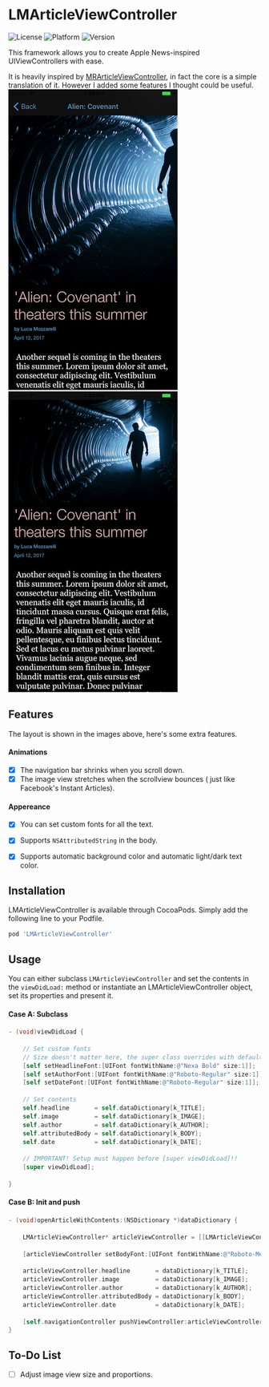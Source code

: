 # LMArticleViewController
![License](https://img.shields.io/cocoapods/l/LMArticleViewController.svg?style=flat)
![Platform](https://img.shields.io/cocoapods/p/LMArticleViewController.svg?style=flat)
![Version](https://img.shields.io/cocoapods/v/LMArticleViewController.svg?style=flat)

This framework allows you to create Apple News-inspired UIViewControllers with ease.

It is heavily inspired by [MRArticleViewController], in fact the core is a simple translation of it. However I added some features I thought could be useful.  
![Preview 1](/img-1.png)
![Preview 2](/img-2.png)
## Features
The layout is shown in the images above, here's some extra features.
#### Animations
- [x] The navigation bar shrinks when you scroll down.
- [x] The image view stretches when the scrollview bounces ( just like Facebook's Instant Articles).

#### Appereance
- [x] You can set custom fonts for all the text.
- [x] Supports `NSAttributedString` in the body.
- [x] Supports automatic background color and automatic light/dark text color.


## Installation
LMArticleViewController is available through CocoaPods. Simply add the following line to your Podfile.

```ruby
pod 'LMArticleViewController'
```

## Usage
You can either subclass `LMArticleViewController` and set the contents in the `viewDidLoad:` method or instantiate an LMArticleViewController object, set its properties and present it.

#### Case A: Subclass
```Objective-C
- (void)viewDidLoad {

    // Set custom fonts
    // Size doesn't matter here, the super class overrides with default values
    [self setHeadlineFont:[UIFont fontWithName:@"Nexa Bold" size:1]];
    [self setAuthorFont:[UIFont fontWithName:@"Roboto-Regular" size:1]];
    [self setDateFont:[UIFont fontWithName:@"Roboto-Regular" size:1]];

    // Set contents
    self.headline       = self.dataDictionary[k_TITLE];
    self.image          = self.dataDictionary[k_IMAGE];
    self.author         = self.dataDictionary[k_AUTHOR];
    self.attributedBody = self.dataDictionary[k_BODY];
    self.date           = self.dataDictionary[k_DATE];

    // IMPORTANT! Setup must happen before [super viewDidLoad]!!
    [super viewDidLoad];

}
```
#### Case B: Init and push
```Objective-C
- (void)openArticleWithContents:(NSDictionary *)dataDictionary {

    LMArticleViewController* articleViewController = [[LMArticleViewController alloc]init];

    [articleViewController setBodyFont:[UIFont fontWithName:@"Roboto-Medium" size:1]];

    articleViewController.headline       = dataDictionary[k_TITLE];
    articleViewController.image          = dataDictionary[k_IMAGE];
    articleViewController.author         = dataDictionary[k_AUTHOR];
    articleViewController.attributedBody = dataDictionary[k_BODY];
    articleViewController.date           = dataDictionary[k_DATE];

    [self.navigationController pushViewController:articleViewController animated:YES];
}
```


## To-Do List
- [ ] Adjust image view size and proportions.


[MRArticleViewController]: https://github.com/mrigdon/MRArticleViewController
[ColorArt]: https://github.com/vinhnx/ColorArt
[Chamaleon]: https://github.com/ViccAlexander/Chameleon
